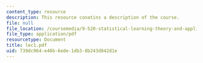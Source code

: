 ```yaml
---
content_type: resource
description: This resource conatins a description of the course.
file: null
file_location: /coursemedia/9-520-statistical-learning-theory-and-applications-spring-2006/739dc964e46b6ede1db38b243d842d1e_lec1.pdf
file_type: application/pdf
resourcetype: Document
title: lec1.pdf
uid: 739dc964-e46b-6ede-1db3-8b243d842d1e
---
```

